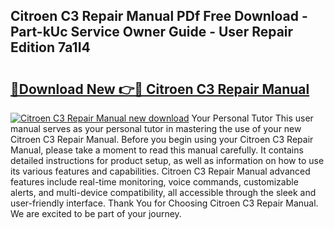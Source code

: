 ## Citroen C3 Repair Manual PDf Free Download - Part-kUc Service Owner Guide - User Repair Edition 7a1I4

# <h2><a href="http://cf26852.oget.top/?id=Citroen+C3+Repair+Manual">🔗Download New 👉🔴 Citroen C3 Repair Manual</a></h2>

[![Citroen C3 Repair Manual new download](https://i.imgur.com/5g1atiW.png)](http://cf26852.oget.top/?id=Citroen+C3+Repair+Manual)
Your Personal Tutor This user manual serves as your personal tutor in mastering the use of your new Citroen C3 Repair Manual. Before you begin using your Citroen C3 Repair Manual, please take a moment to read this manual carefully. It contains detailed instructions for product setup, as well as information on how to use its various features and capabilities. Citroen C3 Repair Manual advanced features include real-time monitoring, voice commands, customizable alerts, and multi-device compatibility, all accessible through the sleek and user-friendly interface. Thank You for Choosing Citroen C3 Repair Manual. We are excited to be part of your journey.
